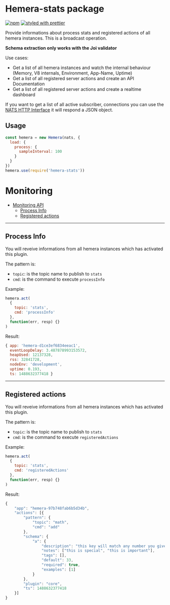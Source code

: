# Hemera-stats package

[![npm](https://img.shields.io/npm/v/hemera-stats.svg?maxAge=3600)](https://www.npmjs.com/package/hemera-stats)
[![styled with prettier](https://img.shields.io/badge/styled_with-prettier-ff69b4.svg)](#badge)

Provide informations about process stats and registered actions of all hemera instances. This is a broadcast operation.

**Schema extraction only works with the Joi validator**

Use cases:

* Get a list of all hemera instances and watch the internal behaviour (Memory, V8 internals, Environment, App-Name, Uptime)
* Get a list of all registered server actions and create an API Documentation
* Get a list of all registered server actions and create a realtime dashboard

If you want to get a list of all active subscriber, connections you can use the [NATS HTTP Interface](http://nats.io/documentation/server/gnatsd-monitoring/) it will respond a JSON object.

## Usage

```js
const hemera = new Hemera(nats, {
  load: {
    process: {
      sampleInterval: 100
    }
  }
})
hemera.use(require('hemera-stats'))
```

# Monitoring

* [Monitoring API](#monitoring-api)
  * [Process Info](#process-info)
  * [Registered actions](#registered-actions)

---

## Process Info

You will reveive informations from all hemera instances which has activated this plugin.

The pattern is:

* `topic`: is the topic name to publish to `stats`
* `cmd`: is the command to execute `processInfo`

Example:

```js
hemera.act(
  {
    topic: 'stats',
    cmd: 'processInfo'
  },
  function(err, resp) {}
)
```

Result:

```js
{ app: 'hemera-d1ce3ef6834eeac1',
  eventLoopDelay: 3.487878993153572,
  heapUsed: 12137328,
  rss: 32841728,
  nodeEnv: 'development',
  uptime: 0.193,
  ts: 1488632377418 }
```

---

## Registered actions

You will reveive informations from all hemera instances which has activated this plugin.

The pattern is:

* `topic`: is the topic name to publish to `stats`
* `cmd`: is the command to execute `registeredActions`

Example:

```js
hemera.act(
  {
    topic: 'stats',
    cmd: 'registeredActions'
  },
  function(err, resp) {}
)
```

Result:

```js
{
    "app": "hemera-97b748fab6b5d34b",
    "actions": [{
        "pattern": {
            "topic": "math",
            "cmd": "add"
        },
        "schema": {
            "a": {
                "description": "this key will match any number you give it",
                "notes": ["this is special", "this is important"],
                "tags": [],
                "default": 33,
                "required": true,
                "examples": [1]
            }
        },
        "plugin": "core",
        "ts": 1488632377418
    }]
}
```
